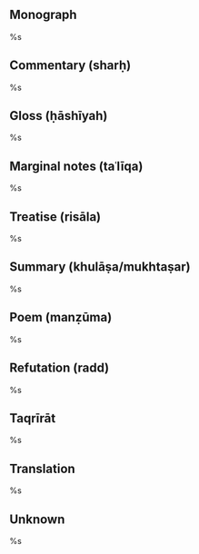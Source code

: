 ## Monograph

%s

## Commentary (sharḥ)

%s

## Gloss (ḥāshīyah)

%s

## Marginal notes (taʿlīqa)

%s

## Treatise (risāla)

%s

## Summary (khulāṣa/mukhtaṣar)

%s

## Poem (manẓūma)

%s

## Refutation (radd)

%s

## Taqrīrāt

%s

## Translation

%s

## Unknown

%s

